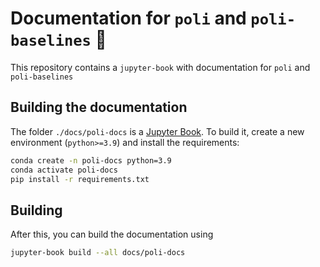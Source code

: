 # Documentation for `poli` and `poli-baselines` 🧪

This repository contains a `jupyter-book` with documentation for `poli` and `poli-baselines`

## Building the documentation

The folder `./docs/poli-docs` is a [Jupyter Book](https://jupyterbook.org/en/stable/intro.html). To build it, create a new environment (`python>=3.9`) and install the requirements:

```bash
conda create -n poli-docs python=3.9
conda activate poli-docs
pip install -r requirements.txt
```

## Building

After this, you can build the documentation using

```bash
jupyter-book build --all docs/poli-docs
```

